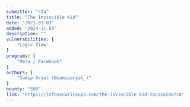 ```yaml
---
submitter: "c2a"
title: "The Invincible Kid"
date: "2021-03-03"
added: "2024-11-03"
description: ""
vulnerabilities: [
    "Logic flaw"
]
programs: [
    "Meta / Facebook"
]
authors: [
    "Samip Aryal (@samiparyal_)"
]
bounty: "500"
link: "https://infosecwriteups.com/the-invincible-kid-7ac1ce2887c0"
---
```




